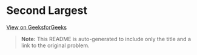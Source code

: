 # Second Largest
[View on GeeksforGeeks](https://www.geeksforgeeks.org/second-largest/)

> **Note:** This README is auto-generated to include only the title and a link to the original problem.
